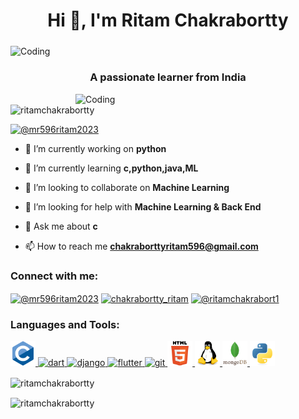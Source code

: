 <h1 align="center">Hi 👋, I'm Ritam Chakrabortty</h1>
<img align="middle" alt="Coding" width="150" src="https://miro.medium.com/v2/resize:fit:900/1*b29pJKZqp6Jxb3rd9QlJiw.png">
<h3 align="center">A passionate learner from India</h3>
<img align="right" alt="Coding" width="400" src="https://www.sacredheart.edu/media/shu-media/school-of-computer-science-amp-engineering/computer-hacking.jpg">


<p align="left"> <img src="https://komarev.com/ghpvc/?username=ritamchakrabortty&label=Profile%20views&color=0e75b6&style=flat" alt="ritamchakrabortty" /> </p>

<p align="left"> <a href="https://twitter.com/@mr596ritam2023" target="blank"><img src="https://img.shields.io/twitter/follow/@mr596ritam2023?logo=twitter&style=for-the-badge" alt="@mr596ritam2023" /></a> </p>

- 🔭 I’m currently working on **python**

- 🌱 I’m currently learning **c,python,java,ML**

- 👯 I’m looking to collaborate on **Machine Learning**

- 🤝 I’m looking for help with **Machine Learning & Back End**

- 💬 Ask me about **c**

- 📫 How to reach me **chakraborttyritam596@gmail.com**

<h3 align="left">Connect with me:</h3>
<p align="left">
<a href="https://twitter.com/@mr596ritam2023" target="blank"><img align="center" src="https://raw.githubusercontent.com/rahuldkjain/github-profile-readme-generator/master/src/images/icons/Social/twitter.svg" alt="@mr596ritam2023" height="30" width="40" /></a>
<a href="https://instagram.com/chakrabortty_ritam" target="blank"><img align="center" src="https://raw.githubusercontent.com/rahuldkjain/github-profile-readme-generator/master/src/images/icons/Social/instagram.svg" alt="chakrabortty_ritam" height="30" width="40" /></a>
<a href="https://www.hackerrank.com/@ritamchakrabort1" target="blank"><img align="center" src="https://raw.githubusercontent.com/rahuldkjain/github-profile-readme-generator/master/src/images/icons/Social/hackerrank.svg" alt="@ritamchakrabort1" height="30" width="40" /></a>
</p>

<h3 align="left">Languages and Tools:</h3>
<p align="left"> <a href="https://www.cprogramming.com/" target="_blank" rel="noreferrer"> <img src="https://raw.githubusercontent.com/devicons/devicon/master/icons/c/c-original.svg" alt="c" width="40" height="40"/> </a> <a href="https://dart.dev" target="_blank" rel="noreferrer"> <img src="https://www.vectorlogo.zone/logos/dartlang/dartlang-icon.svg" alt="dart" width="40" height="40"/> </a> <a href="https://www.djangoproject.com/" target="_blank" rel="noreferrer"> <img src="https://cdn.worldvectorlogo.com/logos/django.svg" alt="django" width="40" height="40"/> </a> <a href="https://flutter.dev" target="_blank" rel="noreferrer"> <img src="https://www.vectorlogo.zone/logos/flutterio/flutterio-icon.svg" alt="flutter" width="40" height="40"/> </a> <a href="https://git-scm.com/" target="_blank" rel="noreferrer"> <img src="https://www.vectorlogo.zone/logos/git-scm/git-scm-icon.svg" alt="git" width="40" height="40"/> </a> <a href="https://www.w3.org/html/" target="_blank" rel="noreferrer"> <img src="https://raw.githubusercontent.com/devicons/devicon/master/icons/html5/html5-original-wordmark.svg" alt="html5" width="40" height="40"/> </a> <a href="https://www.linux.org/" target="_blank" rel="noreferrer"> <img src="https://raw.githubusercontent.com/devicons/devicon/master/icons/linux/linux-original.svg" alt="linux" width="40" height="40"/> </a> <a href="https://www.mongodb.com/" target="_blank" rel="noreferrer"> <img src="https://raw.githubusercontent.com/devicons/devicon/master/icons/mongodb/mongodb-original-wordmark.svg" alt="mongodb" width="40" height="40"/> </a> <a href="https://www.python.org" target="_blank" rel="noreferrer"> <img src="https://raw.githubusercontent.com/devicons/devicon/master/icons/python/python-original.svg" alt="python" width="40" height="40"/> </a> </p>

<p><img align="center" src="https://github-readme-stats.vercel.app/api/top-langs?username=ritamchakrabortty&show_icons=true&locale=en&layout=compact" alt="ritamchakrabortty" /></p>

<p><img align="center" src="https://github-readme-streak-stats.herokuapp.com/?user=ritamchakrabortty&" alt="ritamchakrabortty" /></p>
